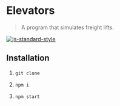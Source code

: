 # Elevators

> A program that simulates freight lifts.

[![js-standard-style](https://cdn.rawgit.com/feross/standard/master/badge.svg)](https://github.com/feross/standard)

## Installation

1. `git clone`

2. `npm i`

3. `npm start`
